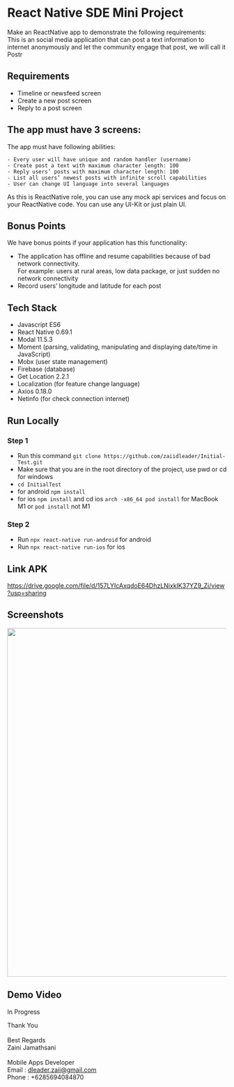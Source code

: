 # React Native SDE Mini Project

Make an ReactNative app to demonstrate the following requirements:
<br />This is an social media application that can post a text information to internet anonymously and let the community engage that post, we will call it Postr

## Requirements

- Timeline or newsfeed screen
- Create a new post screen
- Reply to a post screen

## The app must have 3 screens:
  The app must have following abilities:

    - Every user will have unique and random handler (username)
    - Create post a text with maximum character length: 100
    - Reply users’ posts with maximum character length: 100
    - List all users’ newest posts with infinite scroll capabilities
    - User can change UI language into several languages

As this is ReactNative role, you can use any mock api services and focus on your ReactNative code. You can use any UI-Kit or just plain UI.

## Bonus Points
We have bonus points if your application has this functionality: <br />
- The application has offline and resume capabilities because of bad network connectivity.
<br />For example: users at rural areas, low data package, or just sudden no network connectivity
- Record users’ longitude and latitude for each post


## Tech Stack

- Javascript ES6
- React Native 0.69.1
- Modal 11.5.3
- Moment (parsing, validating, manipulating and displaying date/time in JavaScript)
- Mobx (user state management)
- Firebase (database)
- Get Location 2.2.1
- Localization (for feature change language)
- Axios 0.18.0
- Netinfo (for check connection internet)

## Run Locally

### Step 1
- Run this command `git clone https://github.com/zaiidleader/Initial-Test.git`
- Make sure that you are in the root directory of the project, use pwd or cd for windows
- `cd InitialTest`
- for android `npm install`
- for ios `npm install` and cd ios `arch -x86_64 pod install` for MacBook M1 or `pod install` not M1

### Step 2
- Run `npx react-native run-android` for android
- Run `npx react-native run-ios` for ios

## Link APK
https://drive.google.com/file/d/157LYIcAxqdoE64DhzLNixkIK37YZ9_Zi/view?usp=sharing


## Screenshots
<img src='https://i.ibb.co/rtsCZYb/Screenshot.png' width=800/>  


## Demo Video
In Progress



Thank You
<br /><br />
Best Regards<br />
Zaini Jamathsani
<br /><br />
Mobile Apps Developer<br />
Email : dleader.zaii@gmail.com<br />
Phone : +6285694084870
